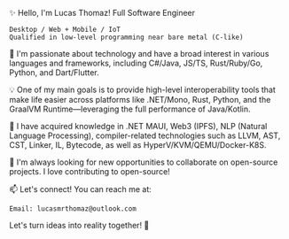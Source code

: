 ✨ Hello, I'm Lucas Thomaz!
Full Software Engineer

    Desktop / Web + Mobile / IoT
    Qualified in low-level programming near bare metal (C-like)

👀 I'm passionate about technology and have a broad interest in various languages and frameworks, including C#/Java, JS/TS, Rust/Ruby/Go, Python, and Dart/Flutter.

💡 One of my main goals is to provide high-level interoperability tools that make life easier across platforms like .NET/Mono, Rust, Python, and the GraalVM Runtime—leveraging the full performance of Java/Kotlin.

🚀 I have acquired knowledge in .NET MAUI, Web3 (IPFS), NLP (Natural Language Processing), compiler-related technologies such as LLVM, AST, CST, Linker, IL, Bytecode, as well as HyperV/KVM/QEMU/Docker-K8S.

💞️ I'm always looking for new opportunities to collaborate on open-source projects. I love contributing to open-source!

📫 Let's connect! You can reach me at:

    Email: lucasmrthomaz@outlook.com

Let's turn ideas into reality together! 🚀
